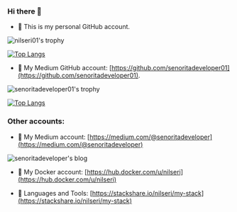 ### Hi there 👋

- 🔭 This is my personal GitHub account.

<!-- ![nilseri01's github stats](https://github-readme-stats.vercel.app/api?username=nilseri01&show_icons=true&line_height=21&show_icons=g&theme=nord&rank_icon=github&include_all_commits=true&hide=contribs,issues) 

<span style="display:inline-block; width: 10px;"></span>
![Top Langs](https://github-readme-stats.vercel.app/api/top-langs/?username=nilseri01&show_icons=true&layout=compact&theme=nord&count_private=true) -->

![nilseri01's trophy](https://github-profile-trophy.vercel.app/?username=nilseri01&theme=nord&column=8&margin-w=3&margin-h=15)

<!-- <p align="left"> <a href="https://github.com/ryo-ma/github-profile-trophy"><img src="https://github-profile-trophy.vercel.app/?username=nilseri01" alt="nilseri01" /></a> </p> -->

[![Top Langs](https://github-readme-stats-git-masterrstaa-rickstaa.vercel.app/api/top-langs/?username=nilseri01&theme=nord)](https://github.com/nilseri01/github-readme-stats)

- 🔭 My Medium GitHub account: [https://github.com/senoritadeveloper01](https://github.com/senoritadeveloper01).

![senoritadeveloper01's trophy](https://github-profile-trophy.vercel.app/?username=senoritadeveloper01&theme=nord&column=8&margin-w=3&margin-h=15)

[![Top Langs](https://github-readme-stats-git-masterrstaa-rickstaa.vercel.app/api/top-langs/?username=senoritadeveloper01&theme=nord)](https://github.com/senoritadeveloper01/github-readme-stats)


<h3 align="left">Other accounts:</h3>
  
- 📝 My Medium account: [https://medium.com/@senoritadeveloper](https://medium.com/@senoritadeveloper)

![senoritadeveloper's blog](https://github-read-medium.vercel.app/latest?username=senoritadeveloper&limit=4&theme=nord)

- 💬 My Docker account: [https://hub.docker.com/u/nilseri](https://hub.docker.com/u/nilseri)
  
- 🌱 Languages and Tools: [https://stackshare.io/nilseri/my-stack](https://stackshare.io/nilseri/my-stack)

<!--
**nilseri01/nilseri01** is a ✨ _special_ ✨ repository because its `README.md` (this file) appears on your GitHub profile.

Here are some ideas to get you started:

- 🔭 I’m currently working on ...
- 🌱 I’m currently learning ...
- 👯 I’m looking to collaborate on ...
- 🤔 I’m looking for help with ...
- 💬 Ask me about ...
- 📫 How to reach me: ...
- 😄 Pronouns: ...
- ⚡ Fun fact: ...
-->
